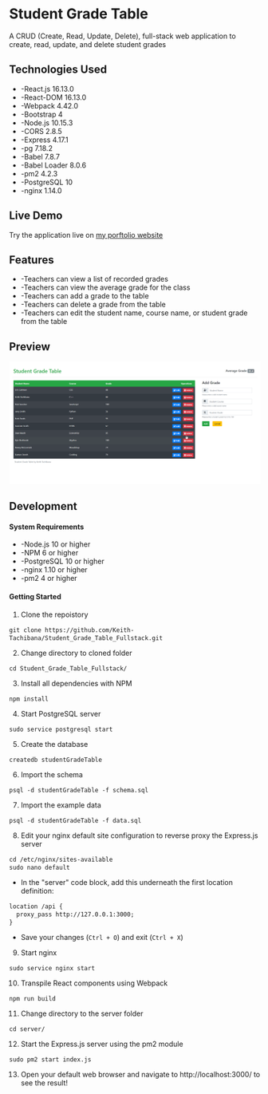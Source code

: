# Student Grade Table
A CRUD (Create, Read, Update, Delete), full-stack web application to create, read, update, and delete student grades
## Technologies Used
- -React.js 16.13.0
- -React-DOM 16.13.0
- -Webpack 4.42.0
- -Bootstrap 4
- -Node.js 10.15.3
- -CORS 2.8.5
- -Express 4.17.1
- -pg 7.18.2
- -Babel 7.8.7
- -Babel Loader 8.0.6
- -pm2 4.2.3
- -PostgreSQL 10
- -nginx 1.14.0
## Live Demo
Try the application live on [my porftolio website](https://www.keith-tachibana.com/portfolio/studentGradeTable/index.html)
## Features
- -Teachers can view a list of recorded grades
- -Teachers can view the average grade for the class
- -Teachers can add a grade to the table
- -Teachers can delete a grade from the table
- -Teachers can edit the student name, course name, or student grade from the table
## Preview
![Student Grade Table Preview](preview.gif "Student Grade Table Preview")
## Development
#### System Requirements
- -Node.js 10 or higher
- -NPM 6 or higher
- -PostgreSQL 10 or higher
- -nginx 1.10 or higher
- -pm2 4 or higher
#### Getting Started
1. Clone the repoistory
  ```shell
  git clone https://github.com/Keith-Tachibana/Student_Grade_Table_Fullstack.git
  ```
2. Change directory to cloned folder
  ```shell
  cd Student_Grade_Table_Fullstack/
  ```
3. Install all dependencies with NPM
  ```shell
  npm install
  ```
4. Start PostgreSQL server
  ```shell
  sudo service postgresql start
  ```
5. Create the database
  ```shell
  createdb studentGradeTable
  ```
6. Import the schema
  ```shell
  psql -d studentGradeTable -f schema.sql
  ```
7. Import the example data
  ```shell
  psql -d studentGradeTable -f data.sql
  ```
8. Edit your nginx default site configuration to reverse proxy the Express.js server
  ```shell
  cd /etc/nginx/sites-available
  sudo nano default
  ```
   - In the "server" code block, add this underneath the first location definition:
  ```shell
  location /api {
    proxy_pass http://127.0.0.1:3000;
  }
  ```
   - Save your changes (`Ctrl + O`) and exit (`Ctrl + X`)
  
9. Start nginx
  ```shell
  sudo service nginx start
  ```
10. Transpile React components using Webpack
  ```shell
  npm run build
  ```
11. Change directory to the server folder
  ```shell
  cd server/
  ```
12. Start the Express.js server using the pm2 module
  ```shell
  sudo pm2 start index.js
  ```
13. Open your default web browser and navigate to http://localhost:3000/ to see the result!
